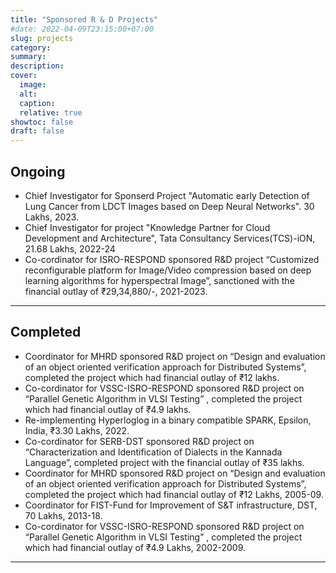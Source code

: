 ```yaml
---
title: "Sponsored R & D Projects"
#date: 2022-04-09T23:15:00+07:00
slug: projects
category:
summary:
description: 
cover:
  image:
  alt:
  caption: 
  relative: true
showtoc: false
draft: false
---
```

**Ongoing**
---

- Chief Investigator for Sponserd Project "Automatic early Detection of Lung Cancer from LDCT Images based on Deep Neural Networks". 30 Lakhs, 2023.
- Chief Investigator for project "Knowledge Partner for Cloud Development and Architecture", Tata Consultancy Services(TCS)-iON, 21.68 Lakhs, 2022-24
- Co-cordinator for ISRO-RESPOND sponsored R&D project “Customized reconfigurable platform for Image/Video compression based on deep learning algorithms for hyperspectral Image”, sanctioned with the financial outlay of ₹29,34,880/-, 2021-2023.
---
**Completed**
---


- Coordinator for MHRD sponsored R&D project on “Design and evaluation of an object oriented verification approach for Distributed Systems”,
completed the project which had financial outlay of ₹12 lakhs.
- Co-cordinator for VSSC-ISRO-RESPOND sponsored R&D project on “Parallel Genetic Algorithm in VLSI Testing” , completed the project which had financial outlay of ₹4.9 lakhs.
- Re-implementing Hyperloglog in a binary compatible SPARK, Epsilon, India, ₹3.30 Lakhs, 2022.
- Co-cordinator for SERB-DST sponsored R&D project on “Characterization and Identification of
Dialects in the Kannada Language”, completed project with the financial outlay of ₹35 lakhs.
- Coordinator for MHRD sponsored R&D project on “Design and evaluation of an object oriented verification approach for Distributed Systems”, completed the project which had financial outlay of ₹12 Lakhs, 2005-09.
- Coordinator for FIST-Fund for Improvement of S&T infrastructure, DST, 70 Lakhs, 2013-18.
- Co-cordinator for VSSC-ISRO-RESPOND sponsored R&D project on “Parallel Genetic Algorithm in VLSI Testing” , completed the project which had financial outlay of ₹4.9 Lakhs, 2002-2009.
---


